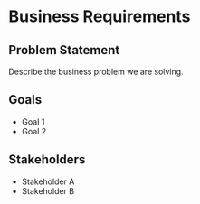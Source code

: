 # Business Requirements

## Problem Statement
Describe the business problem we are solving.

## Goals
- Goal 1
- Goal 2

## Stakeholders
- Stakeholder A
- Stakeholder B
